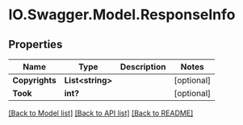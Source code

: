 # IO.Swagger.Model.ResponseInfo
## Properties

Name | Type | Description | Notes
------------ | ------------- | ------------- | -------------
**Copyrights** | **List&lt;string&gt;** |  | [optional] 
**Took** | **int?** |  | [optional] 

[[Back to Model list]](../README.md#documentation-for-models) [[Back to API list]](../README.md#documentation-for-api-endpoints) [[Back to README]](../README.md)

